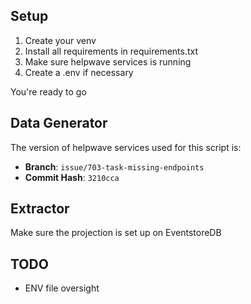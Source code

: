 ## Setup

1. Create your venv
2. Install all requirements in requirements.txt
3. Make sure helpwave services is running
4. Create a .env if necessary

You're ready to go

## Data Generator

The version of helpwave services used for this script is:
- **Branch**: `issue/703-task-missing-endpoints`
- **Commit Hash**: `3210cca`

## Extractor

Make sure the projection is set up on EventstoreDB

## TODO
- ENV file oversight
